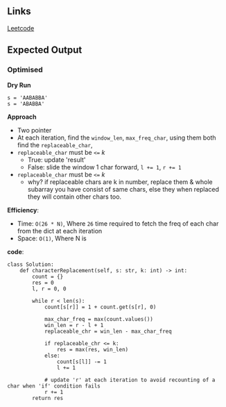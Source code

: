 ## Links
[Leetcode](https://leetcode.com/problems/longest-repeating-character-replacement)

## Expected Output

### Optimised

**Dry Run**
```
s = 'AABABBA'
s = 'ABABBA'
```

**Approach**
- Two pointer
- At each iteration, find the `window_len`, `max_freq_char`, using them both find the `replaceable_char`,
- `replaceable_char` must be `<=` *k*
    - True: update 'result'
    - False: slide the window 1 char forward, `l += 1`, `r += 1`
- `replaceable_char` must be `<=` *k*
    - why? if replaceable chars are k in number, replace them & whole subarray you have consist of same chars, else they when replaced they will contain other chars too.
    
**Efficiency**:
- Time: `O(26 * N)`, Where `26` time required to fetch the freq of each char from the dict at each iteration
- Space: `O(1)`, Where N is

**code**:
```
class Solution:
    def characterReplacement(self, s: str, k: int) -> int:
        count = {}
        res = 0
        l, r = 0, 0

        while r < len(s):
            count[s[r]] = 1 + count.get(s[r], 0)

            max_char_freq = max(count.values())
            win_len = r - l + 1
            replaceable_chr = win_len - max_char_freq

            if replaceable_chr <= k:
                res = max(res, win_len)
            else:
                count[s[l]] -= 1
                l += 1
            
            # update 'r' at each iteration to avoid recounting of a char when 'if' condition fails  
            r += 1
        return res
```